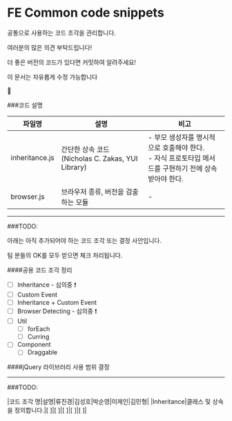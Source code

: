 FE Common code snippets
====

공통으로 사용하는 코드 조각을 관리합니다.

여러분의 많은 의견 부탁드립니다!

더 좋은 버전의 코드가 있다면 커밋하여 알려주세요!

이 문서는 자유롭게 수정 가능합니다

:clap:

###코드 설명

|파일명|설명|비고|
|----|-----------|------|
|inheritance.js|간단한 상속 코드 (Nicholas C. Zakas, YUI Library)|- 부모 생성자를 명시적으로 호출해야 한다.<br />- 자식 프로토타입 메서드를 구현하기 전에 상속받아야 한다.|
|browser.js|브라우저 종류, 버전을 검출하는 모듈|-|

----

###TODO:

아래는 아직 추가되어야 하는 코드 조각 또는 결정 사안입니다.

팀 분들의 OK를 모두 받으면 체크 처리됩니다.

####공용 코드 조각 정리

- [ ] Inheritance - 심의중 :exclamation:
- [ ] Custom Event
- [ ] Inheritance + Custom Event
- [ ] Browser Detecting - 심의중 :exclamation:
- [ ] Util
    - [ ] forEach
    - [ ] Curring
- [ ] Component
    - [ ] Draggable

####jQuery 라이브러리 사용 범위 결정

----

###TODO:

|코드 조각 명|설명|류진경|김성호|박순영|이제인|김민형|
|Inheritance|클래스 및 상속을 정의합니다.|[ ]|[ ]|[ ]|[ ]|[ ]|
